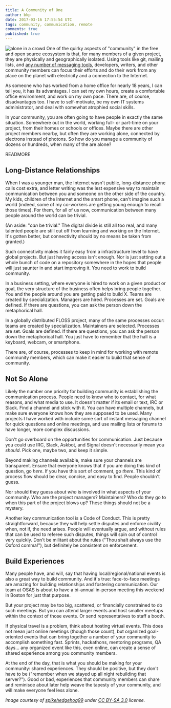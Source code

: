 ```yaml
---
title: A Community of One
author: bkp
date: 2017-03-16 17:55:54 UTC
tags: community, communication, remote
comments: true
published: true
---
```


![alone in a crowd](blog/alone_in_a_crowd.jpg) One of the quirky aspects of "community" in the free and open source ecosystem is that, for many members of a given project, they are physically and geographically isolated. Using tools like git, mailing lists, and [any number of messaging tools](https://xkcd.com/1810/), developers, writers, and other community members can focus their efforts and do their work from any place on the planet with electricity and a connection to the Internet.

As someone who has worked from a home office for nearly 18 years, I can tell you, it has its advantages. I can set my own hours, create a comfortable office environment, and work on my own pace. There are, of course, disadvantages too. I have to self-motivate, be my own IT systems administrator, and deal with somewhat atrophied social skills.

In your community, you are often going to have people in exactly the same situation. Somewhere out in the world, working full- or part-time on your project, from their homes or schools or offices. Maybe there are other project members nearby, but often they are working alone, connected by electrons instead of photons. So how do you manage a community of dozens or hundreds, when many of the are alone?

READMORE

## Long-Distance Relationships

When I was a younger man, the Internet wasn't public, long-distance phone calls cost extra, and letter writing was the lest expensive way to maintain communication between you and someone on the other side of the country. My kids, children of the Internet and the smart phone, can't imagine such a world (indeed, some of my co-workers are getting young enough to recall those times). For them, for all of us now, communication between many people around the world can be trivial.

(An aside: "*can* be trivial." The digital divide is still all too real, and many talented people are still cut off from learning and working on the Internet. It's gotten better, but connectivity should by no means be taken from granted.)

Such connectivity makes it fairly easy from a infrastructure level to have global projects. But just having access isn't enough. Nor is just setting out a whole bunch of code on a repository somewhere in the hopes that people will just saunter in and start improving it. You need to work to build community.

In a business setting, where everyone is hired to work on a given product or goal, the very structure of the business often helps bring people together. You and the people around you are getting paid to build X. Teams are created by specialization. Managers are hired. Processes are set. Goals are defined. If there are questions, you can ask the person down the metaphorical hall.

In a globally distributed FLOSS project, many of the same processes occur: teams are created by specialization. Maintainers are selected. Processes are set. Goals are defined. If there are questions, you can ask the person down the metaphorical hall. You just have to remember that the hall is a keyboard, webcam, or smartphone.

There are, of course, processes to keep in mind for working with remote community members, which can make it easier to build that sense of community.

## Not So Alone

Likely the number one priority for building community is establishing the communication process. People need to know who to contact, for what reasons, and what media to use. It doesn't matter if its email or text, IRC or Slack. Find a channel and stick with it. You can have multiple channels, but make sure everyone knows how they are supposed to be used. Many projects I have worked with include some sort of instant messaging channel for quick questions and online meetings, and use mailing lists or forums to have longer, more complex discussions.

Don't go overboard on the opportunities for communication. Just because you could use IRC, Slack, Askbot, and Signal doesn't necessarily mean you *should*. Pick one, maybe two, and keep it simple.

Beyond making channels available, make sure your channels are transparent. Ensure that everyone knows that if you are doing this kind of question, go *here*. If you have this sort of comment, go *there*. This kind of process flow should be clear, concise, and easy to find. People shouldn't guess.

Nor should they guess about *who* is involved in what aspects of your community. Who are the project managers? Maintainers? Who do they go to when this part of the project blows up? These things should not be a mystery.

Another key communication tool is a Code of Conduct. This is pretty straightforward, because they will help settle disputes and enforce civility when, not if, the need arises. People will eventually argue, and without rules that can be used to referee such disputes, things will spin out of control very quickly. Don't be militant about the rules ("Thou shalt always use the Oxford comma!"), but definitely be consistent on enforcement.

## Build Experiences

Many people have, and will, say that having local/regional/national events is also a great way to build community. And it's true: face-to-face meetings are amazing for building relationships and fostering communication. Our team at OSAS is about to have a bi-annual in-person meeting this weekend in Boston for just that purpose.

But your project may be too big, scattered, or financially constrained to do such meetings. But you can attend larger events and host smaller meetups within the context of those events. Or send representatives to staff a booth.

If physical travel is a problem, think about hosting virtual events. This does not mean just online meetings (though those count), but organized goal-oriented events that can bring together a number of your community to accomplish something fast. Sprints, hackathons, mentoring programs, QA days... any organized event like this, even online, can create a sense of shared experience among you community members.

At the end of the day, that is what you should be making for your community: shared experiences. They should be positive, but they don't have to be ("remember when we stayed up all night rebuilding that server?"). Good or bad, experiences that community members can share and reminisce about later help weave the tapesty of your community, and will make everyone feel less alone.


*Image courtesy of [spikehedgehog99](http://spikehedgehog99.deviantart.com/) under [CC BY-SA 3.0](https://creativecommons.org/licenses/by-sa/3.0/) license.*

